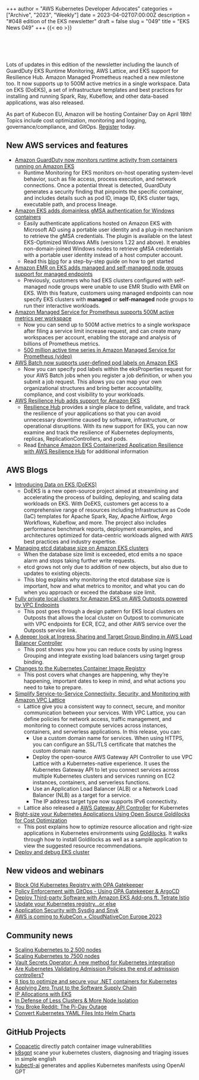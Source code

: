 +++
author = "AWS Kubernetes Developer Advocates"
categories = ["Archive", "2023", "Weekly"]
date = 2023-04-02T07:00:00Z
description = "#048 edition of the EKS newsletter"
draft = false
slug = "049"
title = "EKS News 049"
+++
{{< eo >}}

<br/><br/><br/><br/>
Lots of updates in this edition of the newsletter including the launch of GuardDuty EKS Runtime Monitoring, AWS Lattice, and EKS support for Resilience Hub. Amazon Managed Prometheus reached a new milestone too. It now supports up to 500M active metrics in a single workspace. Data on EKS (DoEKS), a set of infrastructure templates and best practices for installing and running Spark, Ray, Kubeflow, and other data-based applications, was also released. 

As part of Kubecon EU, Amazon will be hosting Container Day on April 18th! Topics include cost optimization, monitoring and logging, governance/compliance, and GitOps. [Register](https://aws-kubecon-eu.splashthat.com/?trk=24df752a-80e4-4dd4-84a9-f55c30e4e8bb&sc_channel=sm) today. 

## New AWS services and features
* [Amazon GuardDuty now monitors runtime activity from containers running on Amazon EKS](https://aws.amazon.com/about-aws/whats-new/2023/03/amazon-guardduty-monitors-runtime-activity-containers-eks/)
    * Runtime Monitoring for EKS monitors on-host operating system-level behavior, such as file access, process execution, and network connections. Once a potential threat is detected, GuardDuty generates a security finding that pinpoints the specific container, and includes details such as pod ID, image ID, EKS cluster tags, executable path, and process lineage.
* [Amazon EKS adds domainless gMSA authentication for Windows containers](https://aws.amazon.com/about-aws/whats-new/2023/03/amazon-eks-domainless-gmsa-authentication-windows-containers/)
    * Easily authenticate applications hosted on Amazon EKS with Microsoft AD using a portable user identity and a plug-in mechanism to retrieve the gMSA credentials. The plugin is available on the latest EKS-Optimized Windows AMIs (versions 1.22 and above). It enables non-domain-joined Windows nodes to retrieve gMSA credentials with a portable user identity instead of a host computer account.
    * Read this [blog](https://aws.amazon.com/blogs/containers/domainless-windows-authentication-for-amazon-eks-windows-pods/) for a step-by-step guide on how to get started
* [Amazon EMR on EKS adds managed and self-managed node groups support for managed endpoints](https://aws.amazon.com/about-aws/whats-new/2023/03/amazon-emr-eks-managed-node-groups-endpoints/)
    * Previously, customers who had EKS clusters configured with self-managed node groups were unable to use EMR Studio with EMR on EKS. With this feature, customers using managed endpoints can now specify EKS clusters with **managed** or **self-managed** node groups to run their interactive workloads.
* [Amazon Managed Service for Prometheus supports 500M active metrics per workspace](https://aws.amazon.com/about-aws/whats-new/2023/03/amazon-managed-service-prometheus-500m-metrics-workspace/)
    * Now you can send up to 500M active metrics to a single workspace after filing a service limit increase request, and can create many workspaces per account, enabling the storage and analysis of billions of Prometheus metrics.
    * [500 million active time series in Amazon Managed Service for Prometheus (video)](https://www.youtube.com/shorts/GC-dQ_VZnPY)
* [AWS Batch now supports user-defined pod labels on Amazon EKS](https://aws.amazon.com/about-aws/whats-new/2023/03/aws-batch-user-defined-pod-labels-amazon-eks/)
    * Now you can specify pod labels within the eksProperties request for your AWS Batch jobs when you register a job definition, or when you submit a job request. This allows you can map your own organizational structures and bring better accountability, compliance, and cost visibility to your workloads.
* [AWS Resilience Hub adds support for Amazon EKS](https://aws.amazon.com/about-aws/whats-new/2023/03/aws-resilience-hub-amazon-eks/)
    * [Resilience Hub](https://aws.amazon.com/resilience-hub/) provides a single place to define, validate, and track the resilience of your applications so that you can avoid unnecessary downtime caused by software, infrastructure, or operational disruptions. With its new support for EKS, you can now examine and track the resilience of Kubernetes deployments, replicas, ReplicationControllers, and pods.
    * Read [Enhance Amazon EKS Containerized Application Resilience with AWS Resilience Hub](https://aws.amazon.com/blogs/mt/enhance-amazon-eks-containerized-application-resilience-with-aws-resilience-hub/) for additional information

## AWS Blogs
* [Introducing Data on EKS (DoEKS)](https://aws.amazon.com/blogs/containers/introducing-data-on-eks-modernize-data-workloads-on-amazon-eks/)
    * DoEKS is a new open-source project aimed at streamlining and accelerating the process of building, deploying, and scaling data workloads on EKS. With DoEKS, customers get access to a comprehensive range of resources including Infrastructure as Code (IaC) templates for Apache Spark, Ray, Apache Airflow, Argo Workflows, Kubeflow, and more. The project also includes performance benchmark reports, deployment examples, and architectures optimized for data-centric workloads aligned with AWS best practices and industry expertise.
* [Managing etcd database size on Amazon EKS clusters](https://aws.amazon.com/blogs/containers/managing-etcd-database-size-on-amazon-eks-clusters/)
    * When the database size limit is exceeded, etcd emits a no space alarm and stops taking further write requests. 
    * etcd grows not only due to addition of new objects, but also due to updates to existing objects.
    * This blog explains why monitoring the etcd database size is important, how and what metrics to monitor, and what you can do when you approach or exceed the database size limit.
* [Fully private local clusters for Amazon EKS on AWS Outposts powered by VPC Endpoints](https://aws.amazon.com/blogs/containers/fully-private-local-clusters-for-amazon-eks-on-aws-outposts-powered-by-vpc-endpoints/)
    * This post goes through a design pattern for EKS local clusters on Outposts that allows the local cluster on Outpost to communicate with VPC endpoints for ECR, EC2, and other AWS service over the Outposts service link.
* [A deeper look at Ingress Sharing and Target Group Binding in AWS Load Balancer Controller](https://aws.amazon.com/blogs/containers/a-deeper-look-at-ingress-sharing-and-target-group-binding-in-aws-load-balancer-controller/)
    * This post shows you how you can reduce costs by using Ingress Grouping and integrate existing load balancers using target group binding.
* [Changes to the Kubernetes Container Image Registry](https://aws.amazon.com/blogs/containers/changes-to-the-kubernetes-container-image-registry/)
    * This post covers what changes are happening, why they’re happening, important dates to keep in mind, and what actions you need to take to prepare. 
* [Simplify Service-to-Service Connectivity, Security, and Monitoring with Amazon VPC Lattice](https://aws.amazon.com/blogs/aws/simplify-service-to-service-connectivity-security-and-monitoring-with-amazon-vpc-lattice-now-generally-available/)
    * Lattice give you a consistent way to connect, secure, and monitor communication between your services. With VPC Lattice, you can define policies for network access, traffic management, and monitoring to connect compute services across instances, containers, and serverless applications. In this release, you can: 
        * Use a custom domain name for services. When using HTTPS, you can configure an SSL/TLS certificate that matches the custom domain name.
        * Deploy the open-source AWS Gateway API Controller to use VPC Lattice with a Kubernetes-native experience. It uses the Kubernetes Gateway API to let you connect services across multiple Kubernetes clusters and services running on EC2 instances, containers, and serverless functions.
        * Use an Application Load Balancer (ALB) or a Network Load Balancer (NLB) as a target for a service.
        * The IP address target type now supports IPv6 connectivity.  
    * Lattice also released a [AWS Gateway API Controller](https://github.com/aws/aws-application-networking-k8s) for Kubernetes
* [Right-size your Kubernetes Applications Using Open Source Goldilocks for Cost Optimization](https://aws.amazon.com/blogs/opensource/right-size-your-kubernetes-applications-using-open-source-goldilocks-for-cost-optimization/)
    * This post explains how to optimize resource allocation and right-size applications in Kubernetes environments using [Goldilocks](https://github.com/FairwindsOps/goldilocks). It walks through how to install Goldilocks as well as a sample application to view the suggested resource recommendations.
* [Deploy and debug EKS cluster](https://docs.aws.amazon.com/prescriptive-guidance/latest/patterns/deploy-and-debug-amazon-eks-clusters.html)

## New videos and webinars
* [Block Old Kubernetes Registry with OPA Gatekeeper](https://www.youtube.com/watch?v=j5WN8WG6XrA)
* [Policy Enforcement with GitOps - Using OPA Gatekeeper & ArgoCD](https://www.youtube.com/watch?v=rEA6yDl06Yk)
* [Deploy Third-party Software with Amazon EKS Add-ons ft. Tetrate Istio](https://www.youtube.com/watch?v=W0hUJYjFBBo)
* [Update your Kubernetes registry…or else](https://www.youtube.com/shorts/EI0SZt2_iUg)
* [Application Security with Sysdig and Snyk](https://www.youtube.com/watch?v=WfjW6RiDSoU)
* [AWS is coming to KubeCon + CloudNativeCon Europe 2023](https://www.youtube.com/watch?v=mSSQ4eFdzq4)

## Community news
* [Scaling Kubernetes to 2,500 nodes](https://openai.com/research/scaling-kubernetes-to-2500-nodes)
* [Scaling Kubernetes to 7500 nodes](https://openai.com/research/scaling-kubernetes-to-7500-nodes)
* [Vault Secrets Operator: A new method for Kubernetes integration](https://www.hashicorp.com/blog/vault-secrets-operator-a-new-method-for-kubernetes-integration)
* [Are Kubernetes Validating Admission Policies the end of admission controllers?](https://www.chainguard.dev/unchained/are-kubernetes-validating-admission-policies-the-end-of-admission-controllers)
* [8 tips to optimize and secure your .NET containers for Kubernetes](https://medium.com/@mabenoit/sail-sharp-8-tips-to-optimize-and-secure-your-net-containers-for-kubernetes-c68ba253844a)
* [Applying Zero Trust to the Software Supply Chain](https://www.kusari.dev/blog/applying-zero-trust-to-the-software-supply-chain/)
* [IP Allocations with EKS](https://www.linkedin.com/posts/danielepolencic_ip-allocation-with-aws-eks-ugcPost-7046089984386236416-boQn)
* [In Defense of Less Clusters & More Node Isolation](https://mollysheets.com/2023/03/25/i-know-places-in-defense-of-less-clusters-more-node-isolation/)
* [You Broke Reddit: The Pi-Day Outage](https://www.reddit.com/r/RedditEng/comments/11xx5o0/you_broke_reddit_the_piday_outage/)
* [Convert Kubernetes YAML Files Into Helm Charts](https://medium.com/geekculture/convert-kubernetes-yaml-files-into-helm-charts-4107de079455)

## GitHub Projects
* [Copacetic](https://github.com/project-copacetic/copacetic) directly patch container image vulnerabilities
* [k8sgpt](https://k8sgpt.ai/) scane your kubernetes clusters, diagnosing and triaging issues in simple english
* [kubectl-ai](https://github.com/sozercan/kubectl-ai) generates and applies Kubernetes manifests using OpenAI GPT